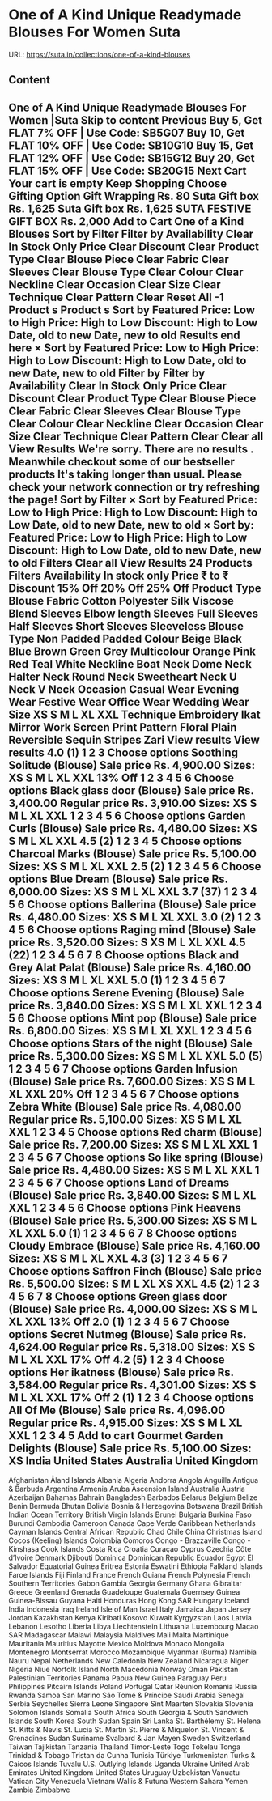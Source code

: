 # One of A Kind Unique Readymade Blouses For Women Suta

URL: https://suta.in/collections/one-of-a-kind-blouses

## Content

One of A Kind Unique Readymade Blouses For Women |Suta
Skip to content
Previous
Buy 5, Get FLAT 7% OFF | Use Code: SB5G07
Buy 10, Get FLAT 10% OFF | Use Code: SB10G10
Buy 15, Get FLAT 12% OFF | Use Code: SB15G12
Buy 20, Get FLAT 15% OFF | Use Code: SB20G15
Next
Cart
Your cart is empty
Keep Shopping
Choose Gifting Option
Gift Wrapping
Rs. 80
Suta Gift box
Rs. 1,625
Suta Gift box
Rs. 1,625
SUTA FESTIVE GIFT BOX
Rs. 2,000
Add to Cart
One of a Kind Blouses
Sort by
Filter
Filter by
Availability
Clear
In Stock Only
Price
Clear
Discount
Clear
Product Type
Clear
Blouse Piece
Clear
Fabric
Clear
Sleeves
Clear
Blouse Type
Clear
Colour
Clear
Neckline
Clear
Occasion
Clear
Size
Clear
Technique
Clear
Pattern
Clear
Reset All
-1
Product
s
Product
s
Sort by
Featured
Price: Low to High
Price: High to Low
Discount: High to Low
Date, old to new
Date, new to old
Results end here
×
Sort by
Featured
Price: Low to High
Price: High to Low
Discount: High to Low
Date, old to new
Date, new to old
Filter by
Filter by
Availability
Clear
In Stock Only
Price
Clear
Discount
Clear
Product Type
Clear
Blouse Piece
Clear
Fabric
Clear
Sleeves
Clear
Blouse Type
Clear
Colour
Clear
Neckline
Clear
Occasion
Clear
Size
Clear
Technique
Clear
Pattern
Clear
Clear all
View Results
We're sorry. There are no results
.
Meanwhile checkout some of our bestseller products
It's taking longer than usual. Please check your network connection or try refreshing the page!
Sort by
Filter
×
Sort by
Featured
Price: Low to High
Price: High to Low
Discount: High to Low
Date, old to new
Date, new to old
×
Sort by:
Featured
Price: Low to High
Price: High to Low
Discount: High to Low
Date, old to new
Date, new to old
Filters
Clear all
View Results
24 Products
Filters
Availability
In stock only
Price
₹
to
₹
Discount
15% Off
20% Off
25% Off
Product Type
Blouse
Fabric
Cotton
Polyester
Silk
Viscose Blend
Sleeves
Elbow length Sleeves
Full Sleeves
Half Sleeves
Short Sleeves
Sleeveless
Blouse Type
Non Padded
Padded
Colour
Beige
Black
Blue
Brown
Green
Grey
Multicolour
Orange
Pink
Red
Teal
White
Neckline
Boat Neck
Dome Neck
Halter Neck
Round Neck
Sweetheart Neck
U Neck
V Neck
Occasion
Casual Wear
Evening Wear
Festive Wear
Office Wear
Wedding Wear
Size
XS
S
M
L
XL
XXL
Technique
Embroidery
Ikat
Mirror Work
Screen Print
Pattern
Floral
Plain
Reversible
Sequin
Stripes
Zari
View results
View results
4.0
(1)
1
2
3
Choose options
Soothing Solitude (Blouse)
Sale price
Rs. 4,900.00
Sizes:
XS
S
M
L
XL
XXL
13% Off
1
2
3
4
5
6
Choose options
Black glass door (Blouse)
Sale price
Rs. 3,400.00
Regular price
Rs. 3,910.00
Sizes:
XS
S
M
L
XL
XXL
1
2
3
4
5
6
Choose options
Garden Curls (Blouse)
Sale price
Rs. 4,480.00
Sizes:
XS
S
M
L
XL
XXL
4.5
(2)
1
2
3
4
5
Choose options
Charcoal Marks (Blouse)
Sale price
Rs. 5,100.00
Sizes:
XS
S
M
L
XL
XXL
2.5
(2)
1
2
3
4
5
6
Choose options
Blue Dream (Blouse)
Sale price
Rs. 6,000.00
Sizes:
XS
S
M
L
XL
XXL
3.7
(37)
1
2
3
4
5
6
Choose options
Ballerina (Blouse)
Sale price
Rs. 4,480.00
Sizes:
XS
S
M
L
XL
XXL
3.0
(2)
1
2
3
4
5
6
Choose options
Raging mind (Blouse)
Sale price
Rs. 3,520.00
Sizes:
S
XS
M
L
XL
XXL
4.5
(22)
1
2
3
4
5
6
7
8
Choose options
Black and Grey Alat Palat (Blouse)
Sale price
Rs. 4,160.00
Sizes:
XS
S
M
L
XL
XXL
5.0
(1)
1
2
3
4
5
6
7
Choose options
Serene Evening (Blouse)
Sale price
Rs. 3,840.00
Sizes:
XS
S
M
L
XL
XXL
1
2
3
4
5
6
Choose options
Mint pop (Blouse)
Sale price
Rs. 6,800.00
Sizes:
XS
S
M
L
XL
XXL
1
2
3
4
5
6
Choose options
Stars of the night (Blouse)
Sale price
Rs. 5,300.00
Sizes:
XS
S
M
L
XL
XXL
5.0
(5)
1
2
3
4
5
6
7
Choose options
Garden Infusion (Blouse)
Sale price
Rs. 7,600.00
Sizes:
XS
S
M
L
XL
XXL
20% Off
1
2
3
4
5
6
7
Choose options
Zebra White (Blouse)
Sale price
Rs. 4,080.00
Regular price
Rs. 5,100.00
Sizes:
XS
S
M
L
XL
XXL
1
2
3
4
5
Choose options
Red charm (Blouse)
Sale price
Rs. 7,200.00
Sizes:
XS
S
M
L
XL
XXL
1
2
3
4
5
6
7
Choose options
So like spring (Blouse)
Sale price
Rs. 4,480.00
Sizes:
XS
S
M
L
XL
XXL
1
2
3
4
5
6
7
Choose options
Land of Dreams (Blouse)
Sale price
Rs. 3,840.00
Sizes:
S
M
L
XL
XXL
1
2
3
4
5
6
Choose options
Pink Heavens (Blouse)
Sale price
Rs. 5,300.00
Sizes:
XS
S
M
L
XL
XXL
5.0
(1)
1
2
3
4
5
6
7
8
Choose options
Cloudy Embrace (Blouse)
Sale price
Rs. 4,160.00
Sizes:
XS
S
M
L
XL
XXL
4.3
(3)
1
2
3
4
5
6
7
Choose options
Saffron Finch (Blouse)
Sale price
Rs. 5,500.00
Sizes:
S
M
L
XL
XS
XXL
4.5
(2)
1
2
3
4
5
6
7
8
Choose options
Green glass door (Blouse)
Sale price
Rs. 4,000.00
Sizes:
XS
S
M
L
XL
XXL
13% Off
2.0
(1)
1
2
3
4
5
6
7
Choose options
Secret Nutmeg (Blouse)
Sale price
Rs. 4,624.00
Regular price
Rs. 5,318.00
Sizes:
XS
S
M
L
XL
XXL
17% Off
4.2
(5)
1
2
3
4
Choose options
Her ikatness (Blouse)
Sale price
Rs. 3,584.00
Regular price
Rs. 4,301.00
Sizes:
XS
S
M
L
XL
XXL
17% Off
2
(1)
1
2
3
4
Choose options
All Of Me (Blouse)
Sale price
Rs. 4,096.00
Regular price
Rs. 4,915.00
Sizes:
XS
S
M
L
XL
XXL
1
2
3
4
5
Add to cart
Gourmet Garden Delights (Blouse)
Sale price
Rs. 5,100.00
Sizes:
XS
India
United States
Australia
United Kingdom
---
Afghanistan
Åland Islands
Albania
Algeria
Andorra
Angola
Anguilla
Antigua & Barbuda
Argentina
Armenia
Aruba
Ascension Island
Australia
Austria
Azerbaijan
Bahamas
Bahrain
Bangladesh
Barbados
Belarus
Belgium
Belize
Benin
Bermuda
Bhutan
Bolivia
Bosnia & Herzegovina
Botswana
Brazil
British Indian Ocean Territory
British Virgin Islands
Brunei
Bulgaria
Burkina Faso
Burundi
Cambodia
Cameroon
Canada
Cape Verde
Caribbean Netherlands
Cayman Islands
Central African Republic
Chad
Chile
China
Christmas Island
Cocos (Keeling) Islands
Colombia
Comoros
Congo - Brazzaville
Congo - Kinshasa
Cook Islands
Costa Rica
Croatia
Curaçao
Cyprus
Czechia
Côte d’Ivoire
Denmark
Djibouti
Dominica
Dominican Republic
Ecuador
Egypt
El Salvador
Equatorial Guinea
Eritrea
Estonia
Eswatini
Ethiopia
Falkland Islands
Faroe Islands
Fiji
Finland
France
French Guiana
French Polynesia
French Southern Territories
Gabon
Gambia
Georgia
Germany
Ghana
Gibraltar
Greece
Greenland
Grenada
Guadeloupe
Guatemala
Guernsey
Guinea
Guinea-Bissau
Guyana
Haiti
Honduras
Hong Kong SAR
Hungary
Iceland
India
Indonesia
Iraq
Ireland
Isle of Man
Israel
Italy
Jamaica
Japan
Jersey
Jordan
Kazakhstan
Kenya
Kiribati
Kosovo
Kuwait
Kyrgyzstan
Laos
Latvia
Lebanon
Lesotho
Liberia
Libya
Liechtenstein
Lithuania
Luxembourg
Macao SAR
Madagascar
Malawi
Malaysia
Maldives
Mali
Malta
Martinique
Mauritania
Mauritius
Mayotte
Mexico
Moldova
Monaco
Mongolia
Montenegro
Montserrat
Morocco
Mozambique
Myanmar (Burma)
Namibia
Nauru
Nepal
Netherlands
New Caledonia
New Zealand
Nicaragua
Niger
Nigeria
Niue
Norfolk Island
North Macedonia
Norway
Oman
Pakistan
Palestinian Territories
Panama
Papua New Guinea
Paraguay
Peru
Philippines
Pitcairn Islands
Poland
Portugal
Qatar
Réunion
Romania
Russia
Rwanda
Samoa
San Marino
São Tomé & Príncipe
Saudi Arabia
Senegal
Serbia
Seychelles
Sierra Leone
Singapore
Sint Maarten
Slovakia
Slovenia
Solomon Islands
Somalia
South Africa
South Georgia & South Sandwich Islands
South Korea
South Sudan
Spain
Sri Lanka
St. Barthélemy
St. Helena
St. Kitts & Nevis
St. Lucia
St. Martin
St. Pierre & Miquelon
St. Vincent & Grenadines
Sudan
Suriname
Svalbard & Jan Mayen
Sweden
Switzerland
Taiwan
Tajikistan
Tanzania
Thailand
Timor-Leste
Togo
Tokelau
Tonga
Trinidad & Tobago
Tristan da Cunha
Tunisia
Türkiye
Turkmenistan
Turks & Caicos Islands
Tuvalu
U.S. Outlying Islands
Uganda
Ukraine
United Arab Emirates
United Kingdom
United States
Uruguay
Uzbekistan
Vanuatu
Vatican City
Venezuela
Vietnam
Wallis & Futuna
Western Sahara
Yemen
Zambia
Zimbabwe